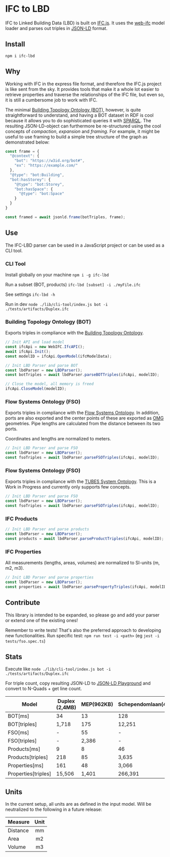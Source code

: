 # IFC to LBD
IFC to Linked Building Data (LBD) is built on [IFC.js](https://ifcjs.github.io/info/). It uses the [web-ifc](https://github.com/IFCjs/web-ifc) model loader and parses out triples in [JSON-LD](https://json-ld.org/) format.

## Install
`npm i ifc-lbd`

## Why
Working with IFC in the express file format, and therefore the IFC.js project is like sent from the sky. It provides tools that make it a whole lot easier to retrieve properties and traverse the relationships of the IFC file, but even so, it is still a cumbersome job to work with IFC.

The minimal [Building Topology Ontology (BOT)](https://w3id.org/bot), however, is quite straightforward to understand, and having a BOT dataset in RDF is cool because it allows you to do sophisticated queries it with [SPARQL](https://www.w3.org/TR/sparql11-query/). The resulting JSON-LD-object can furthermore be re-structured using the cool concepts of *compaction*, *expansion* and *framing*. For example, it might be useful to use framing to build a simple tree structure of the graph as demonstrated below:

```typescript
const frame = {
  "@context": {
    "bot": "https://w3id.org/bot#",
    "ex": "https://example.com/"
  },
  "@type": "bot:Building",
  "bot:hasStorey": {
    "@type": "bot:Storey",
    "bot:hasSpace": {
      "@type": "bot:Space"
    }
  }
}

const framed = await jsonld.frame(botTriples, frame);
```

## Use
The IFC-LBD parser can be used in a JavaScript project or can be used as a CLI tool.

### CLI Tool
Install globally on your machine
`npm i -g ifc-lbd`

Run a subset (BOT, products)
`ifc-lbd [subset] -i ./myFile.ifc`

See settings
`ifc-lbd -h`

Run in dev
`node ./lib/cli-tool/index.js bot -i ./tests/artifacts/Duplex.ifc`

### Building Topology Ontology (BOT)
Exports triples in compliance with the [Building Topology Ontology](https://w3id.org/bot).
```typescript
// Init API and load model
const ifcApi = new WebIFC.IfcAPI();
await ifcApi.Init();
const modelID = ifcApi.OpenModel(ifcModelData);

// Init LBD Parser and parse BOT
const lbdParser = new LBDParser();
const botTriples = await lbdParser.parseBOTTriples(ifcApi, modelID);

// Close the model, all memory is freed
ifcApi.CloseModel(modelID);
```

### Flow Systems Ontology (FSO)
Exports triples in compliance with the [Flow Systems Ontology](https://w3id.org/fso). In addition, ports are also exported and the center points of these are exported as [OMG](https://w3id.org/omg) geometries. Pipe lengths are calculated from the distance between its two ports.

Coordinates and lengths are normalized to meters.

```typescript
// Init LBD Parser and parse FSO
const lbdParser = new LBDParser();
const fsoTriples = await lbdParser.parseFSOTriples(ifcApi, modelID);
```

### Flow Systems Ontology (FSO)
Exports triples in compliance with the [TUBES System Ontology](https://w3id.org/tso). This is a Work in Progress and currently only supports few concepts.
```typescript
// Init LBD Parser and parse FSO
const lbdParser = new LBDParser();
const fsoTriples = await lbdParser.parseFSOTriples(ifcApi, modelID);
```

### IFC Products
```typescript
// Init LBD Parser and parse products
const lbdParser = new LBDParser();
const products = await lbdParser.parseProductTriples(ifcApi, modelID);
```

### IFC Properties
All measurements (lengths, areas, volumes) are normalized to SI-units (m, m2, m3).
```typescript
// Init LBD Parser and parse properties
const lbdParser = new LBDParser();
const properties = await lbdParser.parsePropertyTriples(ifcApi, modelID);
```

## Contribute
This library is intended to be expanded, so please go and add your parser or extend one of the existing ones!

Remember to write tests! That's also the preferred approach to developing new functionalities. Run specific test: `npm run test -i <path>` (eg `jest -i tests/fso.spec.ts`)

## Stats
Execute like `node ./lib/cli-tool/index.js bot -i ./tests/artifacts/Duplex.ifc` 

For triple count, copy resulting JSON-LD to [JSON-LD Playground](https://json-ld.org/playground/) and convert to N-Quads + get line count.

|Model|Duplex (2,4MB)|MEP(962KB)|Schependomlaan(49,3MB)|Office MEP(209,1MB)|
|---|---|---|---|---|
|BOT[ms]|34|13|128|349|
|BOT[triples]|1,718|175|12,251|33,087|
|FSO[ms]|-|55|-|165|
|FSO[triples]|-|2,386|-|32,024|
|Products[ms]|9|8|46|174|
|Products[triples]|218|85|3,635|16,012|
|Properties[ms]|161|48|3,066| |
|Properties[triples]|15,506|1,401|266,391| |

## Units
In the current setup, all units are as defined in the input model. Will be neutralized to the following in a future release:

|Measure |Unit|
|:-------|:--:|
|Distance|mm  |
|Area    |m2  |
|Volume  |m3  |
